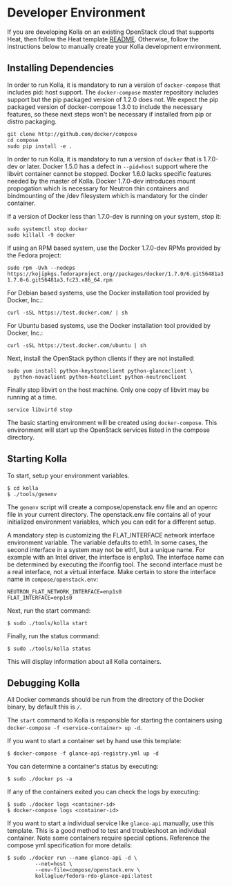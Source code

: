 # Developer Environment

If you are developing Kolla on an existing OpenStack cloud
that supports Heat, then follow the Heat template [README][].
Otherwise, follow the instructions below to manually create
your Kolla development environment.

[README]: https://github.com/stackforge/kolla/blob/master/devenv/README.md

## Installing Dependencies

In order to run Kolla, it is mandatory to run a version of `docker-compose`
that includes pid: host support.  The `docker-compose` master repository
includes support but the pip packaged version of 1.2.0 does not.  We expect
the pip packaged version of docker-compose 1.3.0 to include the necessary
features, so these next steps won't be necessary if installed from pip or
distro packaging.

    git clone http://github.com/docker/compose
    cd compose
    sudo pip install -e .

In order to run Kolla, it is mandatory to run a version of `docker`
that is 1.7.0-dev or later.  Docker 1.5.0 has a defect in `--pid=host`
support where the libvirt container cannot be stopped.  Docker 1.6.0 lacks
specific features needed by the master of Kolla.  Docker 1.7.0-dev introduces
mount propogation which is necessary for Neutron thin containers
and bindmounting of the /dev filesystem which is mandatory for the cinder
container.

If a version of Docker less than 1.7.0-dev is running on your system, stop it:

    sudo systemctl stop docker
    sudo killall -9 docker

If using an RPM based system, use the Docker 1.7.0-dev RPMs provided by the
Fedora project:

    sudo rpm -Uvh --nodeps https://kojipkgs.fedoraproject.org//packages/docker/1.7.0/6.git56481a3.fc23/x86_64/docker-1.7.0-6.git56481a3.fc23.x86_64.rpm

For Debian based systems, use the Docker installation tool provided by Docker,
Inc.:

    curl -sSL https://test.docker.com/ | sh

For Ubuntu based systems, use the Docker installation tool provided by Docker,
Inc.:

    curl -sSL https://test.docker.com/ubuntu | sh

Next, install the OpenStack python clients if they are not installed:

    sudo yum install python-keystoneclient python-glanceclient \
      python-novaclient python-heatclient python-neutronclient

Finally stop libvirt on the host machine.  Only one copy of libvirt may be
running at a time.

    service libvirtd stop

The basic starting environment will be created using `docker-compose`.
This environment will start up the OpenStack services listed in the
compose directory.

## Starting Kolla

To start, setup your environment variables.

    $ cd kolla
    $ ./tools/genenv

The `genenv` script will create a compose/openstack.env file
and an openrc file in your current directory. The openstack.env
file contains all of your initialized environment variables, which
you can edit for a different setup.

A mandatory step is customizing the FLAT_INTERFACE network interface
environment variable.  The variable defaults to eth1.  In some cases, the
second interface in a system may not be eth1, but a unique name.  For
example with an Intel driver, the interface is enp1s0.  The interface name
can be determined by executing the ifconfig tool.  The second interface must
be a real interface, not a virtual interface.  Make certain to store the
interface name in `compose/openstack.env`:

    NEUTRON_FLAT_NETWORK_INTERFACE=enp1s0
    FLAT_INTERFACE=enp1s0

Next, run the start command:

    $ sudo ./tools/kolla start

Finally, run the status command:

    $ sudo ./tools/kolla status

This will display information about all Kolla containers.

## Debugging Kolla

All Docker commands should be run from the directory of the Docker binary,
by default this is `/`.

The `start` command to Kolla is responsible for starting the containers
using `docker-compose -f <service-container> up -d`.

If you want to start a container set by hand use this template:

    $ docker-compose -f glance-api-registry.yml up -d


You can determine a container's status by executing:

    $ sudo ./docker ps -a

If any of the containers exited you can check the logs by executing:

    $ sudo ./docker logs <container-id>
    $ docker-compose logs <container-id>

If you want to start a individual service like `glance-api` manually, use
this template.  This is a good method to test and troubleshoot an individual
container.  Note some containers require special options.  Reference the
compose yml specification for more details:

    $ sudo ./docker run --name glance-api -d \
             --net=host \
             --env-file=compose/openstack.env \
             kollaglue/fedora-rdo-glance-api:latest
